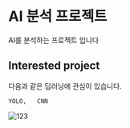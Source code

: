 AI 분석 프로젝트 
=================
AI를 분석하는 프로젝트 입니다

Interested project
---------------------------
다음과 같은 딥러닝에 관심이 있습니다.
```
YOLO,   CNN
```

![123](https://user-images.githubusercontent.com/106740394/171991070-6285c89f-0b14-4994-8ab2-00ed8175a5d6.png)

